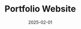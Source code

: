 ---
layout: project
title: Portfolio Website
date: 2025-02-01
description: >-
    Description goes here...
categories: [Software Development, Web Development]

github: https://github.com/Brenmull12/Brenmull12.github.io/
website: https://brenmull12.github.io/
---